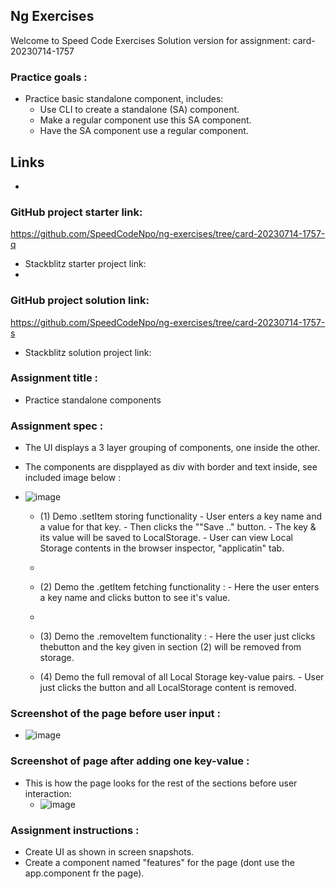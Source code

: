 ## Ng Exercises
Welcome to Speed Code Exercises
Solution version for assignment: card-20230714-1757

### Practice goals :

- Practice basic standalone component, includes:
  - Use CLI to create a standalone (SA) component.
  - Make a regular component use this SA component.
  - Have the SA component use a regular component.

## Links
- 
### GitHub project starter link:
   https://github.com/SpeedCodeNpo/ng-exercises/tree/card-20230714-1757-q

- Stackblitz starter project link:
-
### GitHub project solution link:
   https://github.com/SpeedCodeNpo/ng-exercises/tree/card-20230714-1757-s

- Stackblitz solution project link:

### Assignment title :
- Practice standalone components

### Assignment spec :
- The UI displays a 3 layer grouping of components, one inside the other.
- The components are dispplayed as div with border and text inside, see included image below :
- ![image](https://github.com/SpeedCodeNpo/ng-exercises/assets/132397719/15f9a6ab-ecc9-472b-8b45-8023ee4f89cb)

  - (1) Demo .setItem storing functionality
        - User enters a key name and a value for that key.
        - Then clicks the ""Save .." button.
        - The key & its value will be saved to LocalStorage.
        - User can view Local Storage contents in the browser inspector, "applicatin" tab.
  -
  - (2) Demo the .getItem fetching functionality :
        - Here the user enters a key name and clicks button to see it's value.
  -        
  - (3) Demo the .removeItem functionality :
        - Here the user just clicks thebutton and the key given in section (2) will be removed from storage.
        
  - (4) Demo the full removal of all Local Storage key-value pairs.
        - User just clicks the button and all LocalStorage content is removed.

### Screenshot of the page before user input :
 - ![image](https://github.com/SpeedCodeNpo/ng-exercises/assets/132397719/1587bc2d-27d6-40a9-ba1b-cc7c83c31cef)
  
### Screenshot of page after adding one key-value :
- This is how the page looks for the rest of the sections before user interaction:
  - ![image](https://github.com/SpeedCodeNpo/ng-exercises/assets/132397719/930ce926-f6f2-4dad-87db-cc2cf1ebf816)


### Assignment instructions :

- Create UI as shown in screen snapshots.
- Create a component named "features" for the page (dont use the app.component fr the page).
